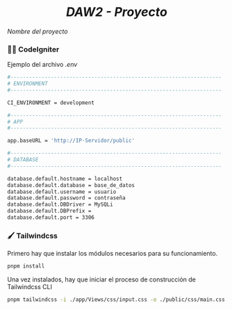 <h1 align='center'><i>DAW2 - Proyecto</i></h1>

<i>_Nombre del proyecto_</i>

### :technologist: CodeIgniter

Ejemplo del archivo _.env_

```bash
#--------------------------------------------------------------------
# ENVIRONMENT
#--------------------------------------------------------------------

CI_ENVIRONMENT = development

#--------------------------------------------------------------------
# APP
#--------------------------------------------------------------------

app.baseURL = 'http://IP-Servidor/public'

#--------------------------------------------------------------------
# DATABASE
#--------------------------------------------------------------------

database.default.hostname = localhost
database.default.database = base_de_datos
database.default.username = usuario
database.default.password = contraseña
database.default.DBDriver = MySQLi
database.default.DBPrefix =
database.default.port = 3306

```

### :paintbrush: Tailwindcss

Primero hay que instalar los módulos necesarios para su funcionamiento.

```bash
pnpm install
```

Una vez instalados, hay que iniciar el proceso de construcción de Tailwindcss CLI

```bash
pnpm tailwindcss -i ./app/Views/css/input.css -o ./public/css/main.css --watch
```

